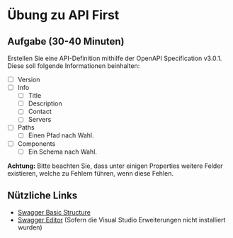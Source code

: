# Übung zu API First

## Aufgabe (30-40 Minuten)

Erstellen Sie eine API-Definition mithilfe der OpenAPI Specification v3.0.1. Diese soll folgende Informationen beinhalten:

- [ ] Version
- [ ] Info
    - [ ] Title
    - [ ] Description
    - [ ] Contact
    - [ ] Servers
- [ ] Paths
    - [ ] Einen Pfad nach Wahl. 
- [ ] Components
    - [ ] Ein Schema nach Wahl.

**Achtung:** Bitte beachten Sie, dass unter einigen Properties weitere Felder existieren, welche zu Fehlern führen, wenn diese Fehlen.

## Nützliche Links
- [Swagger Basic Structure](https://swagger.io/docs/specification/basic-structure/)
- [Swagger Editor](https://editor.swagger.io/) (Sofern die Visual Studio Erweiterungen nicht installiert wurden)